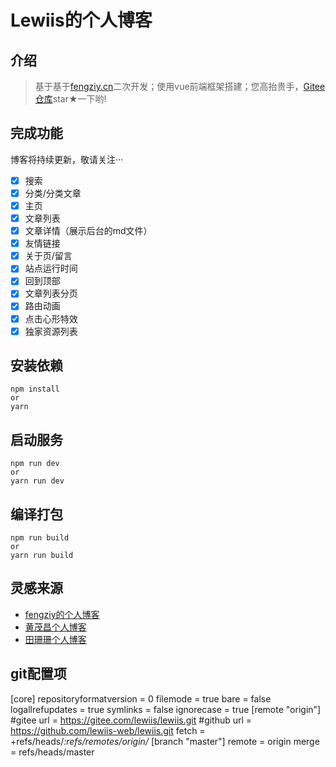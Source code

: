 # Lewiis的个人博客
## 介绍
>基于基于[fengziy.cn](https://fengziy.cn)二次开发；使用vue前端框架搭建；您高抬贵手，[Gitee仓库](https://gitee.com/lewiis/lewiis)star★一下哟!
## 完成功能
博客将持续更新，敬请关注···
- [x] 搜索
- [x] 分类/分类文章
- [x] 主页
- [x] 文章列表
- [x] 文章详情（展示后台的md文件）
- [x] 友情链接
- [x] 关于页/留言
- [x] 站点运行时间
- [x] 回到顶部
- [x] 文章列表分页
- [x] 路由动画
- [x] 点击心形特效
- [x] 独家资源列表

## 安装依赖
```
npm install
or
yarn
```

## 启动服务
```
npm run dev
or
yarn run dev
```

## 编译打包
```
npm run build
or
yarn run build
```

## 灵感来源

- [fengziy的个人博客](https://www.fengziy.cn/)
- [黄茂昌个人博客](https://www.hmchang.com/)
- [田珊珊个人博客](http://www.tianshan277.com/)

## git配置项

[core]
	repositoryformatversion = 0
	filemode = true
	bare = false
	logallrefupdates = true
	symlinks = false
	ignorecase = true
[remote "origin"]
	#gitee
	url = https://gitee.com/lewiis/lewiis.git
	#github
	url = https://github.com/lewiis-web/lewiis.git
	fetch = +refs/heads/*:refs/remotes/origin/*
[branch "master"]
	remote = origin
	merge = refs/heads/master
